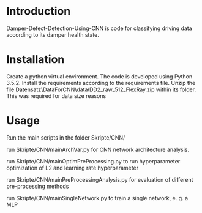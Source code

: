 # Introduction

Damper-Defect-Detection-Using-CNN is code for classifying driving data according to its damper health state.

# Installation

Create a python virtual environment. The code is developed using Python 3.5.2. Install the requirements according to the requirements file.
Unzip the file Datensatz\DataForCNN\data\DD2_raw_512_FlexRay.zip within its folder. This was required for data size reasons

# Usage

Run the main scripts in the folder Skripte/CNN/

run Skripte/CNN/mainArchVar.py for CNN network architecture analysis.

run Skripte/CNN/mainOptimPreProcessing.py to run hyperparameter optimization of L2 and learning rate hyperparameter

run Skripte/CNN/mainPreProcessingAnalysis.py for evaluation of different pre-processing methods

run Skripte/CNN/mainSingleNetwork.py to train a single network, e. g. a MLP